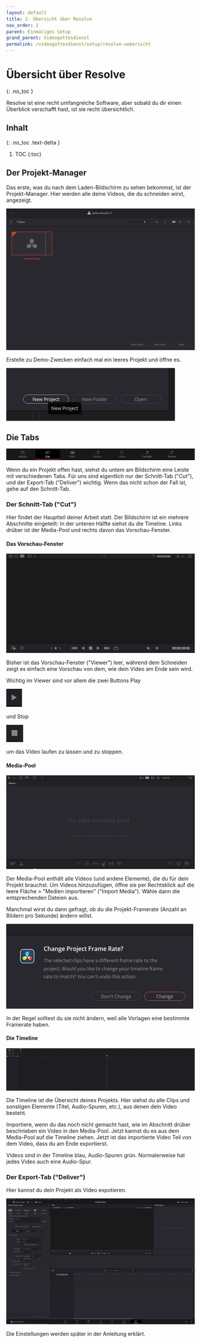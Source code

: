 ```yaml
---
layout: default
title: 2. Übersicht über Resolve
nav_order: 2
parent: Einmaliges Setup
grand_parent: Videogottesdienst
permalink: /videogottesdienst/setup/resolve-uebersicht
---
```


# Übersicht über Resolve
{: .no_toc }

Resolve ist eine recht umfangreiche Software, aber sobald du dir einen Überblick verschafft hast, ist sie recht übersichtlich.

## Inhalt
{: .no_toc .text-delta }

1. TOC
{:toc}

## Der Projekt-Manager
Das erste, was du nach dem Laden-Bildschirm zu sehen bekommst, ist der Projekt-Manager. Hier werden alle deine Videos, die du schneiden wirst, angezeigt.

![](assets/resolve_project_manager.PNG)

Erstelle zu Demo-Zwecken einfach mal ein leeres Projekt und öffne es.

![](assets/resolve_new_project.PNG)

## Die Tabs

![](assets/resolve_tabs.PNG)

Wenn du ein Projekt offen hast, siehst du untem am Bildschirm eine Leiste mit verschiedenen Tabs. Für uns sind eigentlich nur der Schnitt-Tab ("Cut"), und der Export-Tab ("Deliver") wichtig. Wenn das nicht schon der Fall ist, gehe auf den Schnitt-Tab.

### Der Schnitt-Tab ("Cut")
Hier findet der Hauptteil deiner Arbeit statt. Der Bildschirm ist ein mehrere Abschnitte eingeteilt: In der unteren Hälfte siehst du die Timeline. Links drüber ist der Media-Pool und rechts davon das Vorschau-Fenster.

#### Das Vorschau-Fenster

![](assets/resolve_cut_preview.PNG)

Bisher ist das Vorschau-Fenster ("Viewer") leer, während dem Schneiden zeigt es einfach eine Vorschau von dem, wie dein Video am Ende sein wird.

Wichtig im Viewer sind vor allem die zwei Buttons Play 

![](assets/resolve_cut_preview_play.PNG) 

und Stop 

![](assets/resolve_cut_preview_stop.PNG)

um das Video laufen zu lassen und zu stoppen.

#### Media-Pool

![](assets/resolve_cut_media.PNG)

Der Media-Pool enthält alle Videos (und andere Elemente), die du für dein Projekt brauchst. Um Videos hinzuzufügen, öffne sie per Rechtsklick auf die leere Fläche > "Medien importieren" ("Import Media"). Wähle dann die entsprechenden Dateien aus.

Manchmal wirst du dann gefragt, ob du die Projekt-Framerate (Anzahl an Bildern pro Sekunde) ändern willst.

![](assets/resolve_cut_media_framerate.PNG)

In der Regel solltest du sie nicht ändern, weil alle Vorlagen eine bestimmte Framerate haben.

#### Die Timeline

![](assets/resolve_cut_timeline.PNG)

Die Timeline ist die Übersicht deines Projekts. Hier siehst du alle Clips und sonstigen Elemente (Titel, Audio-Spuren, etc.), aus denen dein Video besteht.

Importiere, wenn du das noch nicht gemacht hast, wie im Abschnitt drüber beschrieben ein Video in den Media-Pool. Jetzt kannst du es aus dem Media-Pool auf die Timeline ziehen. Jetzt ist das importierte Video Teil von dem Video, dass du am Ende exportierst.

Videos sind in der Timeline blau, Audio-Spuren grün. Normalerweise hat jedes Video auch eine Audio-Spur.

### Der Export-Tab ("Deliver")

Hier kannst du dein Projekt als Video expotieren.

![](assets/resolve_deliver.JPG)

Die Einstellungen werden später in der Anleitung erklärt.